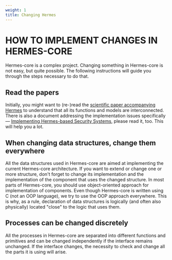 ```yaml
---
weight: 1
title: Changing Hermes
---
```


# HOW TO IMPLEMENT CHANGES IN HERMES-CORE

Hermes-core is a complex project. Changing something in Hermes-core is not easy, but quite possible. The following instructions will guide you through the steps necessary to do that.

## Read the papers

Initially, you might want to (re-)read the [scientific paper accompanying Hermes](https://www.cossacklabs.com/files/hermes-theory-paper-rev1.pdf) to understand that all its functions and models are interconnected. There is also a document addressing the implementation issues specifically — [Implementing Hermes-based Security Systems](https://www.cossacklabs.com/hermes/implementing-hermes-based-systems/), please read it, too. This will help you a lot.

## When changing data structures, change them everywhere

All the data structures used in Hermes-core are aimed at implementing the current Hermes-core architecture. If you want to extend or change one or more structure, don't forget to change its implementation and the implementation of the component that uses the changed structure. In most parts of Hermes-core, you should use object-oriented approach for implementation of components. Even though Hermes-core is written using C (not an OOP language), we try to use the OOP approach everywhere. This is why, as a rule, declaration of data structures is logically (and often also physically) located "close" to the logic that uses them.

## Processes can be changed discretely

All the processes in Hermes-core are separated into different functions and primitives and can be changed independently if the interface remains unchanged. If the interface changes, the necessity to check and change all the parts it is using will arise.

